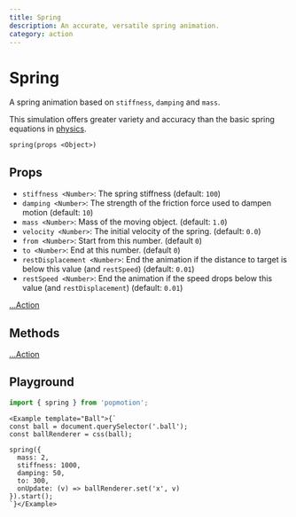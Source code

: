 ```yaml
---
title: Spring
description: An accurate, versatile spring animation.
category: action
---
```


# Spring

A spring animation based on `stiffness`, `damping` and `mass`.

This simulation offers greater variety and accuracy than the basic spring equations in [physics](/api/physics).

`spring(props <Object>)`

## Props
- `stiffness <Number>`: The spring stiffness (default: `100`)
- `damping <Number>`: The strength of the friction force used to dampen motion (default: `10`)
- `mass <Number>`: Mass of the moving object. (default: `1.0`)
- `velocity <Number>`: The initial velocity of the spring. (default: `0.0`)
- `from <Number>`: Start from this number. (default `0`)
- `to <Number>`: End at this number. (default `0`)
- `restDisplacement <Number>`: End the animation if the distance to target is below this value (and `restSpeed`) (default: `0.01`)
- `restSpeed <Number>`: End the animation if the speed drops below this value (and `restDisplacement`) (default: `0.01`)

[...Action](/api/action)

## Methods

[...Action](/api/action)

## Playground

```javascript
import { spring } from 'popmotion';
```

```marksy
<Example template="Ball">{`
const ball = document.querySelector('.ball');
const ballRenderer = css(ball);

spring({
  mass: 2,
  stiffness: 1000,
  damping: 50,
  to: 300,
  onUpdate: (v) => ballRenderer.set('x', v)
}).start();
`}</Example>
```
